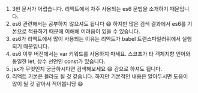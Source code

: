 1. 3번 문서가 어렵습니다. 리액트에서 자주 사용되는 es6 문법을 소개하기 때문입니다.
2. es6 관련해서는 공부하지 않으셔도 됩니다 :smile: 하지만 많은 검색 결과에서 es6를 기본으로 적용하기 때문에 이해에 어려움이 있을 수 있습니다.
3. es6가 리액트에서 많이 사용되는 이유는 리액트가 babel 트랜스파일러위에서 실행되기 때문입니다.
4. es6 이후 버전에서는 var 키워드를 사용하지 마세요. 스코프가 타 객체지향 언어와 동일한 let, 상수 선언인 const가 있습니다.
5. jsx가 무엇인지 궁금하시다면 검색해보세요 :smile: 감으로 하셔도 됩니다.
6. 리액트 기본은 몰라도 될 것 같습니다. 하지만 기본적인 내용은 알아두시면 도움이 많이 될 것 같아서 적어봅니당 :smile:
